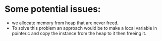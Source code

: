 # Some potential issues:
- we allocate memory from heap that are never freed.
- To solve this problem an approach would be to make a local variable in pointer.c and copy the instance from the heap to it then freeing it.